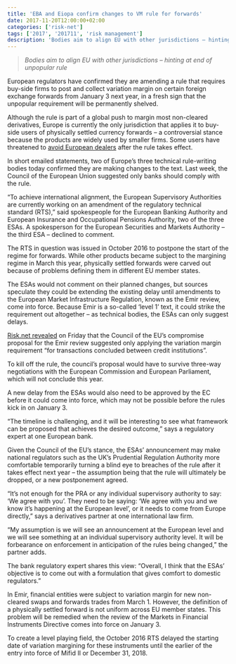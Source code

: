 ```yaml
---
title: 'EBA and Eiopa confirm changes to VM rule for forwards'
date: 2017-11-20T12:00:00+02:00
categories: ['risk-net']
tags: ['2017', '201711', 'risk management']
description: 'Bodies aim to align EU with other jurisdictions – hinting at end of unpopular rule'
---
```


> _Bodies aim to align EU with other jurisdictions – hinting at end of unpopular rule_

European regulators have confirmed they are amending a rule that requires buy-side firms to post and collect variation margin on certain foreign exchange forwards from January 3 next year, in a fresh sign that the unpopular requirement will be permanently shelved.

Although the rule is part of a global push to margin most non-cleared derivatives, Europe is currently the only jurisdiction that applies it to buy-side users of physically settled currency forwards – a controversial stance because the products are widely used by smaller firms. Some users have threatened to [avoid European dealers](https://www.risk.net/derivatives/5313881/fx-forwards-users-drop-eu-banks-over-margin-rule) after the rule takes effect.

In short emailed statements, two of Europe’s three technical rule-writing bodies today confirmed they are making changes to the text. Last week, the Council of the European Union suggested only banks should comply with the rule.

“To achieve international alignment, the European Supervisory Authorities are currently working on an amendment of the regulatory technical standard (RTS),” said spokespeople for the European Banking Authority and European Insurance and Occupational Pensions Authority, two of the three ESAs. A spokesperson for the European Securities and Markets Authority – the third ESA – declined to comment.

The RTS in question was issued in October 2016 to postpone the start of the regime for forwards. While other products became subject to the margining regime in March this year, physically settled forwards were carved out because of problems defining them in different EU member states.

The ESAs would not comment on their planned changes, but sources speculate they could be extending the existing delay until amendments to the European Market Infrastructure Regulation, known as the Emir review, come into force. Because Emir is a so-called ‘level 1’ text, it could strike the requirement out altogether – as technical bodies, the ESAs can only suggest delays.

[Risk.net revealed](https://www.risk.net/derivatives/5359331/eu-proposals-feed-hopes-of-fx-forward-vm-relief) on Friday that the Council of the EU’s compromise proposal for the Emir review suggested only applying the variation margin requirement “for transactions concluded between credit institutions”.

To kill off the rule, the council’s proposal would have to survive three-way negotiations with the European Commission and European Parliament, which will not conclude this year.

A new delay from the ESAs would also need to be approved by the EC before it could come into force, which may not be possible before the rules kick in on January 3.

“The timeline is challenging, and it will be interesting to see what framework can be proposed that achieves the desired outcome,” says a regulatory expert at one European bank.

Given the Council of the EU’s stance, the ESAs’ announcement may make national regulators such as the UK’s Prudential Regulation Authority more comfortable temporarily turning a blind eye to breaches of the rule after it takes effect next year – the assumption being that the rule will ultimately be dropped, or a new postponement agreed.

“It’s not enough for the PRA or any individual supervisory authority to say: ‘We agree with you’. They need to be saying: ‘We agree with you and we know it’s happening at the European level’, or it needs to come from Europe directly,” says a derivatives partner at one international law firm.

“My assumption is we will see an announcement at the European level and we will see something at an individual supervisory authority level. It will be forbearance on enforcement in anticipation of the rules being changed,” the partner adds.

The bank regulatory expert shares this view: “Overall, I think that the ESAs’ objective is to come out with a formulation that gives comfort to domestic regulators.”

In Emir, financial entities were subject to variation margin for new non-cleared swaps and forwards trades from March 1. However, the definition of a physically settled forward is not uniform across EU member states. This problem will be remedied when the review of the Markets in Financial Instruments Directive comes into force on January 3.

To create a level playing field, the October 2016 RTS delayed the starting date of variation margining for these instruments until the earlier of the entry into force of Mifid II or December 31, 2018.

